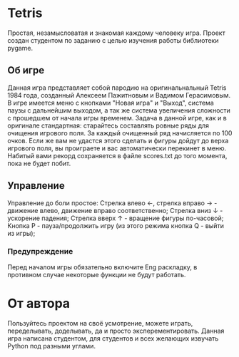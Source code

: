 # Tetris
Простая, незамысловатая и знакомая каждому человеку игра. Проект создан студентом по заданию с целью изучения работы библиотеки pygame.

## Об игре
Данная игра представляет собой пародию на оригинальнальный Tetris 1984 года, созданный Алексеем Пажитновым и Вадимом Герасимовым.
В игре имеется меню с кнопками "Новая игра" и "Выход", система паузы с дальнейшим выходом, а так же система увеличения сложности с прошедшем от начала игры временем.
Задача в данной игре, как и в оригинале стандартная: старайтесь составлять ровные ряды для очищения игрового поля. За каждый очищенный ряд начисляется по 100 очков. Если же вам не удастся этого сделать и фигуры дойдут до верха игрового поля, вы проиграете и вас автоматически перекинет в меню. Набитый вами рекорд сохраняется в файле scores.txt до того момента, пока не будет побит.

## Управление
Управление до боли простое:
Стрелка влево ←, стрелка вправо → - движение влево, движение вправо соответственно; 
Стрелка вниз ↓ - ускорение падения; 
Стрелка вверх ↑ - вращение фигуры по-часовой; 
Кнопка P - пауза/продолжить игру (из этого режима кнопка Q - выйти из игры); 

### Предупреждение
Перед началом игры обязательно включите Eng раскладку, в противном случае некоторые функции не будут работать.

# От автора
Пользуйтесь проектом на своё усмотрение, можете играть, переделывать, доделывать, да и просто эксперементировать.
Данная игра написана студентом, для студентов и всех желающих извучать Python под разными углами.
